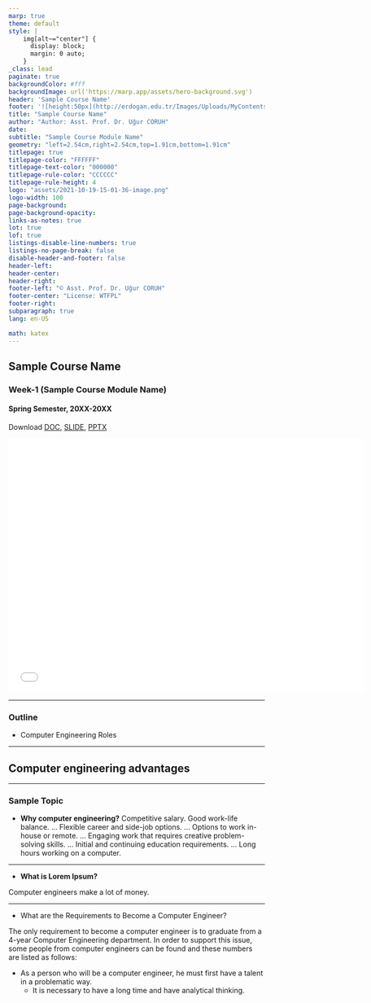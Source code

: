 ```yaml
---
marp: true
theme: default
style: |
    img[alt~="center"] {
      display: block;
      margin: 0 auto;
    }
_class: lead
paginate: true
backgroundColor: #fff
backgroundImage: url('https://marp.app/assets/hero-background.svg')
header: 'Sample Course Name'
footer: '![height:50px](http://erdogan.edu.tr/Images/Uploads/MyContents/L_379-20170718142719217230.jpg) RTEU CE204 Week-1'
title: "Sample Course Name"
author: "Author: Asst. Prof. Dr. Uğur CORUH"
date:
subtitle: "Sample Course Module Name"
geometry: "left=2.54cm,right=2.54cm,top=1.91cm,bottom=1.91cm"
titlepage: true
titlepage-color: "FFFFFF"
titlepage-text-color: "000000"
titlepage-rule-color: "CCCCCC"
titlepage-rule-height: 4
logo: "assets/2021-10-19-15-01-36-image.png"
logo-width: 100 
page-background:
page-background-opacity:
links-as-notes: true
lot: true
lof: true
listings-disable-line-numbers: true
listings-no-page-break: false
disable-header-and-footer: false
header-left:
header-center:
header-right:
footer-left: "© Asst. Prof. Dr. Uğur CORUH"
footer-center: "License: WTFPL"
footer-right:
subparagraph: true
lang: en-US 

math: katex
---
```


<!-- _backgroundColor: brown -->

<!-- _color: red -->

<!-- paginate: false -->

## Sample Course Name

### Week-1 (Sample Course Module Name)

#### Spring Semester, 20XX-20XX

Download [DOC](week-1.en.md_doc.pdf), [SLIDE](week-1.en.md_slide.pdf), [PPTX](week-1.en.md_slide.pptx)

<iframe width=700, height=500 frameBorder=0 src="../week-1.en.md_slide.html"></iframe>

---

<!-- paginate: true -->

### Outline

- Computer Engineering Roles


---

## **Computer engineering advantages**

---

### Sample Topic

- **Why computer engineering?**
 Competitive salary.
  Good work-life balance. ...
  Flexible career and side-job options. ...
  Options to work in-house or remote. ...
  Engaging work that requires creative problem-solving skills. ...
  Initial and continuing education requirements. ...
  Long hours working on a computer.

---



- **What is Lorem Ipsum?**


Computer engineers make a lot of money.

---


- What are the Requirements to Become a Computer Engineer?

The only requirement to become a computer engineer is to graduate from a 4-year Computer Engineering department. In order to support this issue, some people from computer engineers can be found and these numbers are listed as follows:
  - As a person who will be a computer engineer, he must first have a talent in a problematic way.
    - It is necessary to have a long time and have analytical thinking.














